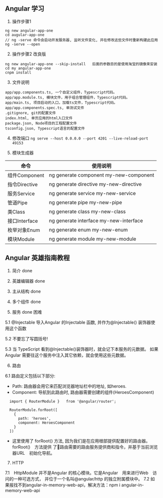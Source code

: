 ## Angular 学习
1. 操作步骤1

```
ng new angular-app-one
cd augular-app-one
// ng -serve 命令会启动开发服务器, 监听文件变化, 并在修改这些文件时重新构建此应用
ng -serve --open
```

2. 操作步骤2 改良版
```
ng new angular-app-one --skip-install   后面的参数目的是使用淘宝的镜像来安装
cd my angular-app-one
cnpm install
```

3. 文件说明

```
app/app.components.ts, 一个自定义组件，Typescript代码。
app/app.module.ts, 模块文件，用于组合管理组件，Typescript代码。
app/main.ts, 项目启动的入口，加载ts文件，Typescript代码。
app/app.components.spec.ts, 单测试文件
.gitignore, git的配置文件
index.html, 单页应用的html入口文件
package.json, Node项目的工程配置文件
tsconfig.json, Typescript语言的配置文件
```

4. 修改端口
`ng serve --host 0.0.0.0 --port 4201 --live-reload-port 49153`

5. 模块生成器

命令 | 使用说明
--- | ---
组件Component | ng generate component my-new-component
指令Directive | ng generate directive my-new-directive
服务Service | ng generate service my-new-service
管道Pipe | ng generate pipe my-new-pipe
类Class | ng generate class my-new-class
接口Interface | ng generate interface my-new-interface
枚举对象Enum | ng generate enum my-new-enum
模块Module | ng generate module my-new-module


## Angular 英雄指南教程
1. 简介 done

2. 英雄编辑器 done

3. 主从结构 done

4. 多个组件 done 

5. 服务 done 困难

  5.1 @Injectable 导入Angular 的Injectable 函数, 并作为@Injectable() 装饰器使用这个函数
  
  5.2 不要忘了写圆括号!
  
  5.3 当 TypeScript 看到@Injectable()装饰器时，就会记下本服务的元数据。 如果 Angular 需要往这个服务中注入其它依赖，就会使用这些元数据。

6. 路由

  6.1 路由定义包括以下部分:
  * Path: 路由器会用它来匹配浏览器地址栏中的地址, 如heroes.
  * Component: 导航到此路由时, 路由器需要创建的组件(HeroesComponent)
  ```
    import { RouterModule }   from '@angular/router';

    RouterModule.forRoot([
      {
        path: 'heroes',
        component: HeroesComponent
      }
    ])
  ```
  * 这里使用了 forRoot() 方法, 因为我们是在应用根部提供配置好的路由器。forRoot()　方法提供
  了路由需要的路由服务提供商和指令，并基于当前浏览器URL　初始化导航。
7. HTTP

  7.1　HttpModule 并不是Angular 的核心模块。它是Angular　用来进行Web　访问的一种可选方式，
  并位于一个名叫@angular/http 的独立附属模块中。
  7.2 如果报找不到angular-in-memory-web-api，解决方法：npm i angular-in-memory-web-api
